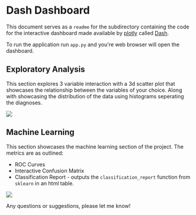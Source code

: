 # Dash Dashboard

This document serves as a `readme` for the subdirectory containing the code for the interactive dashboard made available by [plotly](https://plot.ly/) called [Dash](https://plot.ly/products/dash/).

To run the application run `app.py` and you're web browser will open the dashboard.

## Exploratory Analysis

This section explores 3 variable interaction with a 3d scatter plot that showcases the relationship between the variables of your choice. Along with showcasing the distribution of the data using histograms seperating the diagnoses.

<img src="https://i.imgur.com/fR2Z8xO.gifv">

## Machine Learning

This section showcases the machine learning section of the project.
The metrics are as outlined:

+ ROC Curves
+ Interactive Confusion Matrix
+ Classification Report - outputs the `classification_report` function from `sklearn` in an html table.

<img src="https://i.imgur.com/ztbutsl.gifv">

Any questions or suggestions, please let me know!
